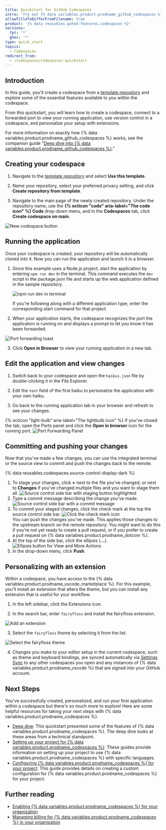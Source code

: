 ```yaml
---
title: Quickstart for GitHub Codespaces
intro: 'Try out {% data variables.product.prodname_github_codespaces %} in 5 minutes.'
allowTitleToDifferFromFilename: true
product: '{% data reusables.gated-features.codespaces %}'
versions:
  fpt: '*'
  ghec: '*'
type: quick_start
topics:
  - Codespaces
redirect_from:
  - /codespaces/codespaces-quickstart
---
```


## Introduction

In this guide, you'll create a codespace from a [template repository](https://github.com/github/haikus-for-codespaces) and explore some of the essential features available to you within the codespace.

From this quickstart, you will learn how to create a codespace, connect to a forwarded port to view your running application, use version control in a codespace, and personalize your setup with extensions.

For more information on exactly how {% data variables.product.prodname_github_codespaces %} works, see the companion guide "[Deep dive into {% data variables.product.prodname_github_codespaces %}](/codespaces/getting-started/deep-dive)."

## Creating your codespace

1. Navigate to the [template repository](https://github.com/github/haikus-for-codespaces) and select **Use this template**. 

2. Name your repository, select your preferred privacy setting, and click **Create repository from template**.

3. Navigate to the main page of the newly created repository. Under the repository name, use the **{% octicon "code" aria-label="The code icon" %} Code** drop-down menu, and in the **Codespaces** tab, click **Create codespace on main**.

  ![New codespace button](/assets/images/help/codespaces/new-codespace-button.png)

## Running the application

Once your codespace is created, your repository will be automatically cloned into it. Now you can run the application and launch it in a browser.

1. Since this example uses a Node.js project, start the application by entering `npm run dev` in the terminal. This command executes the `dev` script in the package.json file and starts up the web application defined in the sample repository.
   
   ![npm run dev in terminal](/assets/images/help/codespaces/codespaces-npm-run-dev.png)

    If you're following along with a different application type, enter the corresponding start command for that project.

2. When your application starts, the codespace recognizes the port the application is running on and displays a prompt to let you know it has been forwarded. 

  ![Port forwarding toast](/assets/images/help/codespaces/quickstart-port-toast.png)

3. Click **Open in Browser** to view your running application in a new tab.

## Edit the application and view changes

1. Switch back to your codespace and open the `haikus.json` file by double-clicking it in the File Explorer.

2. Edit the `text` field of the first haiku to personalize the application with your own haiku.

3. Go back to the running application tab in your browser and refresh to see your changes.
   
  {% octicon "light-bulb" aria-label="The lightbulb icon" %}  If you've closed the tab, open the Ports panel and click the **Open in browser** icon for the running port.
  ![Port Forwarding Panel](/assets/images/help/codespaces/quickstart-forward-port.png)

## Committing and pushing your changes

Now that you've made a few changes, you can use the integrated terminal or the source view to commit and push the changes back to the remote.

{% data reusables.codespaces.source-control-display-dark %}
1. To stage your changes, click  **+** next to the file you've changed, or next to **Changes** if you've changed multiple files and you want to stage them all.
![Source control side bar with staging button highlighted](/assets/images/help/codespaces/codespaces-commit-stage.png)
1. Type a commit message describing the change you've made.
![Source control side bar with a commit message](/assets/images/help/codespaces/codespaces-commit-commit-message.png)  
1. To commit your staged changes, click the check mark at the top the source control side bar.
![Click the check mark icon](/assets/images/help/codespaces/codespaces-commit-checkmark-icon.png)  
    You can push the changes you've made. This applies those changes to the upstream branch on the remote repository. You might want to do this if you're not yet ready to create a pull request, or if you prefer to create a pull request on {% data variables.product.prodname_dotcom %}.
1. At the top of the side bar, click the ellipsis (**...**).
![Ellipsis button for View and More Actions](/assets/images/help/codespaces/source-control-ellipsis-button-nochanges.png)
1. In the drop-down menu, click **Push**.

## Personalizing with an extension

Within a codespace, you have access to the {% data variables.product.prodname_vscode_marketplace %}. For this example, you'll install an extension that alters the theme, but you can install any extension that is useful for your workflow.

1. In the left sidebar, click the Extensions icon.

2.  In the search bar, enter `fairyfloss` and install the fairyfloss extension.

  ![Add an extension](/assets/images/help/codespaces/add-extension.png)

3. Select the `fairyfloss` theme by selecting it from the list.

  ![Select the fairyfloss theme](/assets/images/help/codespaces/fairyfloss.png)

4. Changes you make to your editor setup in the current codespace, such as theme and keyboard bindings, are synced automatically via [Settings Sync](https://code.visualstudio.com/docs/editor/settings-sync) to any other codespaces you open and any instances of {% data variables.product.prodname_vscode %} that are signed into your GitHub account.

## Next Steps

You've successfully created, personalized, and run your first application within a codespace but there's so much more to explore! Here are some helpful resources for taking your next steps with {% data variables.product.prodname_codespaces %}.
  - [Deep dive](/codespaces/getting-started/deep-dive): This quickstart presented some of the features of {% data variables.product.prodname_codespaces %}. The deep dive looks at these areas from a technical standpoint.
  - [Setting up your project for {% data variables.product.prodname_codespaces %}](/codespaces/getting-started-with-codespaces): These guides provide information on setting up your project to use {% data variables.product.prodname_codespaces %} with specific languages.
  - [Configuring {% data variables.product.prodname_codespaces %} for your project](/codespaces/setting-up-your-codespace/configuring-codespaces-for-your-project): This guide provides details on creating a custom configuration for {% data variables.product.prodname_codespaces %} for your project.

## Further reading

- [Enabling {% data variables.product.prodname_codespaces %} for your organization](/codespaces/managing-codespaces-for-your-organization/enabling-codespaces-for-your-organization)
- [Managing billing for {% data variables.product.prodname_codespaces %} in your organization](/codespaces/managing-codespaces-for-your-organization/managing-billing-for-codespaces-in-your-organization)
